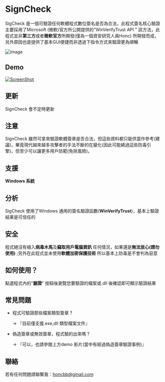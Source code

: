 # SignCheck
SigCheck 是一個可驗證任何軟體程式數位簽名是否為合法，此程式簽名核心驗證主要採用了Microsoft (微軟)官方所公開提供的"WinVerifyTrust API " 該方法，此程式並非**第三方**或者**微軟官方**所開發(僅為一個資安研究人員Honc) 所開發而成，另外原因也是提供了基本GUI便捷而非透過下指令方式來驗證更為順暢

![image](https://i.imgur.com/HVoTxzs.jpeg)

## Demo

[![ScreenShot](https://i.imgur.com/MVksKr8.jpeg)](https://www.youtube.com/watch?v=pUcM9cL5uu0&feature=youtu.be)

## 更新

SignCheck 會不定時更新

## 注意

SignCheck 雖然可拿來驗證軟體簽章是否合法，但這些資料都只能供當作參考(建議)，畢竟現代越來越多攻擊者的手法不斷的在變化(因此可能繞過這些防毒引擎)，但至少可以讓更多用戶防範(免除風險)。

## 支援

**Windows 系統**

## 分析

SigCheck 使用了Windows 通用的簽名驗證函數(**WinVerifyTrust**)，基本上驗證結果是可信任的

## 安全

程式絕沒有植入**病毒木馬**及**竊取用戶電腦資訊** 任何情況，如果還是**無法放心(請勿使用)** ;另外在此程式並未使用**軟體加密保護技術** 所以基本上防毒是不會判為惡意

## 如何使用？

點選程式內的"**驗證**" 按鈕後瀏覽您要驗證的檔案或.dll 後確認即可顯示驗證結果

## 常見問題

* 程式可驗證那些檔案類型簽章 ? 

    → 『目前僅支援.exe,dll 類型檔案文件』
  
* 偽造簽章或無效簽章，程式驗的出來嗎 ? 

    → 『可以，也請參閱上方demo 影片(當中有經過偽造簽章驗證事例)』
    
 
 ## 聯絡

若有任何問題請聯繫我：honcbb@gmail.com
  
